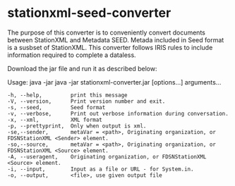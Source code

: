 # stationxml-seed-converter
The purpose of this converter is to conveniently convert documents between StationXML and Metadata SEED.  Metada included in Seed format is a susbset of StationXML.  This converter follows IRIS rules to include information required to complete a dataless.

Download the jar file and run it as described below:

Usage:
java -jar java -jar stationxml-converter.jar [options...] arguments...

	-h, --help, 		print this message
	-V, --version, 		Print version number and exit.
	-s, --seed, 		Seed format
	-v, --verbose, 		Print out verbose information during conversation.
	-x, --xml,          XML format
	-p, --prettyprint, 	Only when output is xml.
	-se,--sender, 		metaVar = <path>, Originating organization, or FDSNStationXML <Sender> element.
	-so,--source, 		metaVar = <path>, Originating organization, or FDSNStationXML <Source> element.
	-A, --useragent, 	Originating organization, or FDSNStationXML <Source> element.
	-i, --input, 		Input as a file or URL - for System.in.
	-o, --output, 		<file>, use given output file
